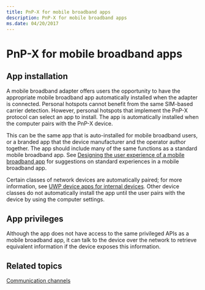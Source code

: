 ```yaml
---
title: PnP-X for mobile broadband apps
description: PnP-X for mobile broadband apps
ms.date: 04/20/2017
---
```


# PnP-X for mobile broadband apps


## App installation


A mobile broadband adapter offers users the opportunity to have the appropriate mobile broadband app automatically installed when the adapter is connected. Personal hotspots cannot benefit from the same SIM-based carrier detection. However, personal hotspots that implement the PnP-X protocol can select an app to install. The app is automatically installed when the computer pairs with the PnP-X device.

This can be the same app that is auto-installed for mobile broadband users, or a branded app that the device manufacturer and the operator author together. The app should include many of the same functions as a standard mobile broadband app. See [Designing the user experience of a mobile broadband app](designing-the-user-experience-of-a-mobile-broadband-app.md) for suggestions on standard experiences in a mobile broadband app.

Certain classes of network devices are automatically paired; for more information, see [UWP device apps for internal devices](../devapps/uwp-device-apps-for-specialized-devices.md). Other device classes do not automatically install the app until the user pairs with the device by using the computer settings.

## App privileges


Although the app does not have access to the same privileged APIs as a mobile broadband app, it can talk to the device over the network to retrieve equivalent information if the device exposes this information.

## Related topics


[Communication channels](communication-channels.md)

 

